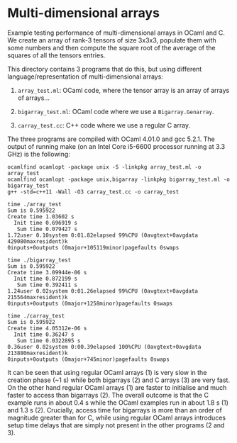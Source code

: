 # Multi-dimensional arrays

Example testing performance of multi-dimensional arrays in OCaml and C.  We
create an array of rank-3 tensors of size 3x3x3, populate them with some
numbers and then compute the square root of the average of the squares of all
the tensors entries.

This directory contains 3 programs that do this, but using different
language/representation of multi-dimensional arrays:

1. `array_test.ml`: OCaml code, where the tensor array is an array of arrays of
    arrays...

2. `bigarray_test.ml`: OCaml code where we use a `Bigarray.Genarray`.

3. `carray_test.cc`: C++ code where we use a regular C array.

The three programs are compiled with OCaml 4.01.0 and gcc 5.2.1.
The output of running make (on an Intel Core i5-6600 processor running at
3.3 GHz) is the following:

    ocamlfind ocamlopt -package unix -S -linkpkg array_test.ml -o array_test
    ocamlfind ocamlopt -package unix,bigarray -linkpkg bigarray_test.ml -o bigarray_test
    g++ -std=c++11 -Wall -O3 carray_test.cc -o carray_test

    time ./array_test
    Sum is 0.595922
    Create time 1.03602 s
      Init time 0.696919 s
       Sum time 0.079427 s
    1.72user 0.10system 0:01.82elapsed 99%CPU (0avgtext+0avgdata 429080maxresident)k
    0inputs+0outputs (0major+105119minor)pagefaults 0swaps

    time ./bigarray_test
    Sum is 0.595922
    Create time 3.09944e-06 s
      Init time 0.872199 s
       Sum time 0.392411 s
    1.24user 0.02system 0:01.26elapsed 99%CPU (0avgtext+0avgdata 215564maxresident)k
    0inputs+0outputs (0major+1258minor)pagefaults 0swaps

    time ./carray_test
    Sum is 0.595922
    Create time 4.05312e-06 s
      Init time 0.36247 s
       Sum time 0.0322895 s
    0.36user 0.02system 0:00.39elapsed 100%CPU (0avgtext+0avgdata 213880maxresident)k
    0inputs+0outputs (0major+745minor)pagefaults 0swaps

It can be seen that using regular OCaml arrays (1) is very slow in the creation
phase (~1 s) while both bigarrays (2) and C arrays (3) are very fast. On the
other hand regular OCaml arrays (1) are faster to initialise and much faster to
access than bigarrays (2). The overall outcome is that the C example runs in
about 0.4 s while the OCaml examples run in about 1.8 s (1) and 1.3 s
(2). Crucially, access time for bigarrays is more than an order of magnitude
greater than for C, while using regular OCaml arrays introduces setup time
delays that are simply not present in the other programs (2 and 3).
